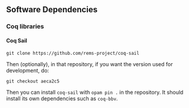 ## Software Dependencies

### Coq libraries

#### Coq Sail

```
git clone https://github.com/rems-project/coq-sail
```

Then (optionally), in that repository, if you want the version used for development, do:
```
git checkout aeca2c5
```

Then you can install `coq-sail` with `opam pin .` in the repository. It should
install its own dependencies such as `coq-bbv`.

